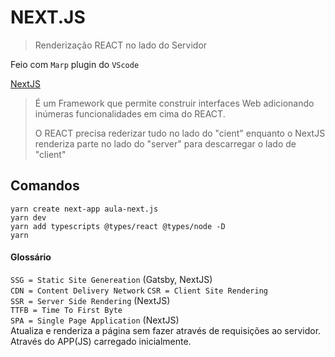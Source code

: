 # NEXT.JS

> Renderização REACT no lado do Servidor

Feio com `Marp` plugin do `VScode`

[NextJS](https://nextjs.org/)

> É um Framework que permite construir interfaces Web adicionando inúmeras funcionalidades em cima do REACT.  
>
> O REACT precisa rederizar tudo no lado do "cient" enquanto o NextJS renderiza parte no lado do "server" para descarregar o lado de "client"

## Comandos

```
yarn create next-app aula-next.js
yarn dev
yarn add typescripts @types/react @types/node -D
yarn 
```

#### Glossário  
`SSG = Static Site Genereation` (Gatsby, NextJS)  
`CDN = Content Delivery Network`
`CSR = Client Site Rendering`  
`SSR = Server Side Rendering` (NextJS)  
`TTFB = Time To First Byte`  
`SPA = Single Page Application` (NextJS)  
Atualiza e renderiza a página sem fazer através de requisições ao servidor. Através do APP(JS) carregado inicialmente.  
